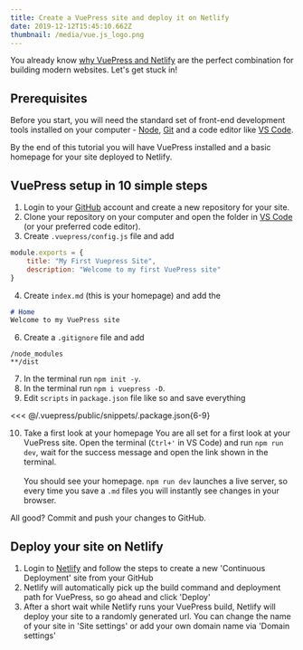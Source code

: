 ```yaml
---
title: Create a VuePress site and deploy it on Netlify
date: 2019-12-12T15:45:10.662Z
thumbnail: /media/vue.js_logo.png
---
```

You already know [why VuePress and Netlify](/why-vuepress-and-netlify-cms) are the perfect combination for building modern websites. Let's get stuck in!

## Prerequisites

Before you start, you will need the standard set of front-end development tools installed on your computer - [Node](<>), [Git](<>) and a code editor like [VS Code](<>).

By the end of this tutorial you will have VuePress installed and a basic homepage for your site deployed to Netlify.

## VuePress setup in 10 simple steps

1. Login to your [GitHub](https://github.com/) account and create a new repository for your site.
2. Clone your repository on your computer and open the folder in [VS Code](https://code.visualstudio.com/) (or your preferred code editor).
3. Create `.vuepress/config.js` file and add

```js
module.exports = {
    title: "My First Vuepress Site", 
    description: "Welcome to my first VuePress site"
}
```

4. Create `index.md` (this is your homepage) and add the

```md
# Home
Welcome to my VuePress site
```

6. Create a `.gitignore` file and add

```
/node_modules
**/dist
```

7. In the terminal run `npm init -y`.
8. In the terminal run `npm i vuepress -D`.
9. Edit `scripts` in `package.json` file like so and save everything

<<< @/.vuepress/public/snippets/.package.json{6-9}

10. Take a first look at your homepage You are all set for a first look at your VuePress site. Open the terminal (`Ctrl+'` in VS Code) and run `npm run dev`, wait for the success message and open the link shown in the terminal.\
    \
    You should see your homepage. `npm run dev` launches a live server, so every time you save a `.md` files you will instantly see changes in your browser.

All good? Commit and push your changes to GitHub.

## Deploy your site on Netlify

1. Login to [Netlify](https://app.netlify.com/start) and follow the steps to create a new 'Continuous Deployment' site from your GitHub
2. Netlify will automatically pick up the build command and deployment path for VuePress, so go ahead and click 'Deploy' <!-- IMAGE NEEDED -->
3. After a short wait while Netlify runs your VuePress build, Netlify will deploy your site to a randomly generated url. You can change the name of your site in 'Site settings' or add your own domain name via 'Domain settings'
